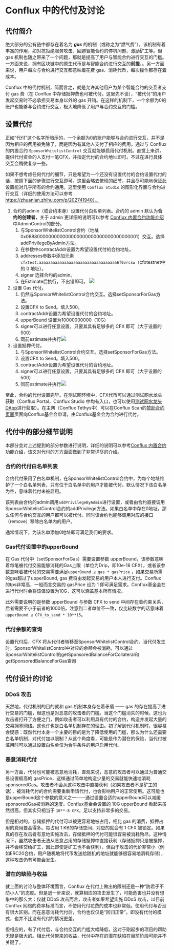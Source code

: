 # Conflux 中的代付及讨论

## 代付简介

绝大部分的公有链中都存在着名为 ***gas*** 的机制（或称之为“燃气费”），该机制有着丰富的作用，如对抗拒绝服务攻击、回避智能合约的停机问题、激励矿工等。但 gas 机制也随之带来了一个问题，那就是提高了用户与智能合约进行交互的门槛。一方面来说，拥有区块链中的原生代币是与智能合约进行交互的**前提**，。另一方面来说，用户每次与合约进行交互都意味着花费 gas、消耗代币，每次操作都存在着成本。

Conflux 中的代付机制，简而言之，就是允许其他用户为某个智能合约的交互者支付 gas 费（在 Conflux 中存储抵押费也可被代付，这里先不谈），“被代付”的用户发起交易时不必承担交易本身以外的 gas 开销。在这样的机制下，一个余额为0的账户也能够与合约进行交互，极大地降低了用户与合约交互的门槛。

## 设置代付

正如“代付”这个名字所暗示的，一个余额为0的账户能够与合约进行交互，并不是因为相应的费用被免除了，而是因为有其他人支付了相应的费用。通过与 Conflux 的内置合约 `SponsorWhitelistControl` 交互就能够启用代付机制。直觉上来讲，提供代付资金的人支付一笔CFX，并指定代付的合约地址即可。不过在进行具体交互会稍微复杂一些。

如果不想考虑任何代付的细节，只是希望为一个还没有设置代付的合约设置代付的话，按照下面的步骤进行交互即可。这里会略去繁琐的细节，并且尽可能地保证此设置能对几乎所有的合约通用。这里使用 `Conflux Studio` 的图形化界面与合约进行交互（详细的使用方法可以参考 https://zhuanlan.zhihu.com/p/202741940）。
<!-- 文章最后也会提供对应的使用 `js-conflux-sdk` 的 javascript 脚本。 -->

1. 合约的admin（或合约本身）设置代付白名单列表。合约的 admin 默认为**合约的创建者**，关于 admin 更详细的说明可以参考 [Conflux 内置合约功能介绍](https://juejin.cn/post/6876330619798814728)中AdminControl的部分。
   1. 与SponsorWhitelistControl合约（地址0x0888000000000000000000000000000000000001）交互。选择addPrivilegeByAdmin方法。
   2. 在参数中contractAddr设置为希望设置代付的合约地址。
   3. addresses参数中添加元素`cfxtest:aaaaaaaaaaaaaaaaaaaaaaaaaaaaaaaaaa6f0vrcsw`（cfxtestnet中 的 0 地址）。
   4. signer 选择合约的admin。
   5. 在Estimate后执行，不出错即可。
    ![](image/2021-10-24-14-37-24.png)
2. 设置 Gas 代付。
   1. 仍然与SponsorWhitelistControl合约交互。选择setSponsorForGas方法。
   2. 设置CFX to Send。填入500。
   3. contractAddr设置为希望设置代付的合约地址。
   4. upperBound 设置为10000000000（10G）
   5. signer可以进行任意设置，只要其具有足够多的 CFX 即可（大于设置的500）
   6. 同前estimate并执行![](image/2021-10-24-15-10-35.png)
3. 设置抵押代付。
   1. 与SponsorWhitelistControl合约交互。选择setSponsorForGas方法。
   2. 设置CFX to Send。填入500。
   3. contractAddr设置为希望设置代付的合约地址。
   4. signer可以进行任意设置，只要其具有足够多的 CFX 即可（大于设置的500）
   5. 同前estimate并执行![](image/2021-10-24-15-14-07.png)

至此，合约的代付设置完毕。在测试网环境中，CFX代币可以通过测试网水龙头获取（Conflux Portal，Conflux Studio 中均有入口，也可以使用[测试网水龙头DApp](http://faucet.confluxnetwork.org/)进行获取）。在主网（Conflux Tethys中）可以在Conflux Scan的[赞助合约页面](https://confluxscan.io/sponsor)页面向Conflux基金会申请，由Conflux基金会为合约进行代付。
   

## 代付中的部分细节说明

本部分会对上述提到的部分参数进行说明，详细的说明可以参考[Conflux 内置合约功能介绍](https://juejin.cn/post/6876330619798814728)，该文对代付的方方面面做到了非常详尽的介绍。

### 合约的代付白名单列表

合约代付采用了白名单机制，在SponsorWhitelistControl合约中，为每个地址维护了一个白名单列表，只有位于白名单中的用户才能被代付。默认情况下该白名单为空，意味着代付未被启用。

该列表由合约的admin调用`addPrivilegeByAdmin`进行设置，或者由合约直接调用SponsorWhitelistControl合约的addPrivilege方法。如果白名单中存在0地址，那么任何与合约交互的用户都可以被代付。同时该合约也能够调用对应的接口（remove）移除白名单内的用户。

通常情况下，为该名单添加0地址即可满足我们的要求。

### Gas代付设置中的upperBound

在 Gas 代付中（setSponsorForGas）需要设置参数 upperBound，该参数意味着每笔被代付交易能够消耗的Gas上限（单位为Drip，即10e-18 CFX），或者该参数意味着被代付的交易需要满足`upperBound ≤ gas * gasPrice` ，如果交易所需的gas超过了upperBound, gas 费将由发起交易的用户本人进行支付。Conflux 的tps非常高，一般而言交易的 gasPrice 设为 1 即可满足需求。Conflux基金会在进行代付时会将该值设置为10G，这可以涵盖基本所有情况。

此外需要说明的是参数 upperBound 与参数 CFX to send 中间存在着约束关系，后者需要不小于前者的1000倍，注意到二者单位不一致，仅比较数字的话意味着`upperBound ≤ CFX_to_send * 10**15`。

### 代付余额的查询

设置代付后，CFX 将从代付者转移至SponsorWhitelistControl合约。当代付发生时，SponsorWhitelistControl中对应的余额会被消耗，可以通过SponsorWhitelistControl的getSponsoredBalanceForCollateral和getSponsoredBalanceForGas查询

## 代付设计的讨论

### DDoS 攻击

天然地，代付机制的目的就和 gas 机制本身存在着矛盾 —— gas 的存在提高了进行交易的门槛，但这也是对恶意的攻击者的门槛。当这个门槛消失的时候，这也为攻击者打开了方便之门，例如攻击者可以利用具有代付的合约，构造并发起大量的交易拥塞网络。这也许也是白名单机制存在的理由。初了解到代付机制时，很容易会疑惑：既然代付本身一个主要的目的是为了降低使用的门槛，那么为什么还需要白名单机制，对代付加以限制？从这个角度看，可能是作为潜在的保险，当代付被滥用时可以通过设置白名单仅为合乎条件的用户启用代付。

### 恶意消耗代付

另一方面，代付也可能被恶意地消耗，直观来说，恶意的攻击者可以通过为普通交易设置极高的 gasPrice，这样通过简单地构造少量的交易就能快速地消耗sponsoredGas。攻击者不会从这种攻击中直接获利（如果攻击者不是矿工的话），被消耗代付的合约需要重新申请代付，也会影响用户的正常使用。这可能也是upperBound这个参数的意义之一——通过设置合适的upperBound可以减缓sponsoredGas被消耗的速度。Conflux基金会设置的 10G upperBound 看起来虽然很高，但其实只相当于 `10**-8 CFX`，足以支持非常多的交易。

但是相对的，存储抵押的代付可以被更容易地被占用，相比 gas 的消费，抵押占用的费用要高得多。每占用 1 KB的存储空间，对应的就会有 1 CFX 被锁定。如果真的存在攻击者有意地实施攻击，存储抵押的代付可能很容易被消耗殆尽。这种情况下，虽然攻击者无法从恶意占用的存储抵押中直接获利（存储抵押只是被抵押，并不会移交给矿工，因此即使是矿工也不会获利），但由于攻击的代价非常小（例如ERC20合约，用户随机地将代币发送给随机的地址就能够很容易地消耗存储），这种攻击仍有可能会发生。

### 潜在的缺陷与收益

就上面的讨论与整体环境而言，Conflux 在代付上做出的限制还是一种“防君子不防小人”的态度。但是退一步来说，就算相应的攻击发生了，可能危害也并没有想象中的那么大：仅就 DDoS 攻击而言，攻击者如果希望实施 DDoS 攻击，以目前 Conflux 网络的费率标准而言，不使用代付花费的成本也非常低。使用代付与否没有很大区别。而在恶意消耗代付后，合约也仅仅是“回归正常”，即没有代付的模式，也并不比没有代付的情况更差。

但相应的，有了代付后，与合约交互的门槛大幅降低，这对于刚起步的项目的帮助无疑是极大的。相比代付带来的收益，代付中存在的潜在缺陷在目前阶段可能并不关键了。
